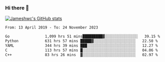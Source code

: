 ### Hi there 👋

[![Jameshwc's GitHub stats](https://github-readme-stats.vercel.app/api?username=jameshwc)](https://github.com/anuraghazra/github-readme-stats)

<!--START_SECTION:waka-->

```txt
From: 13 April 2019 - To: 24 November 2023

Go                1,099 hrs 51 mins█████████▓░░░░░░░░░░░░░░░   39.15 %
Python            631 hrs 57 mins █████▓░░░░░░░░░░░░░░░░░░░   22.50 %
YAML              344 hrs 39 mins ███░░░░░░░░░░░░░░░░░░░░░░   12.27 %
C                 113 hrs 57 mins █░░░░░░░░░░░░░░░░░░░░░░░░   04.06 %
C++               83 hrs 26 mins  ▓░░░░░░░░░░░░░░░░░░░░░░░░   02.97 %
```

<!--END_SECTION:waka-->